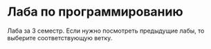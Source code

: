 # Лаба по программированию

Лаба за 3 семестр.
Если нужно посмотреть предыдущие лабы, то выберите cоответствующую ветку.
